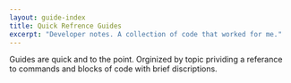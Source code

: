 ```yaml
---
layout: guide-index
title: Quick Refrence Guides
excerpt: "Developer notes. A collection of code that worked for me."
---
```


Guides are quick and to the point. Orginized by topic prividing a referance to commands and blocks of code with brief discriptions.
